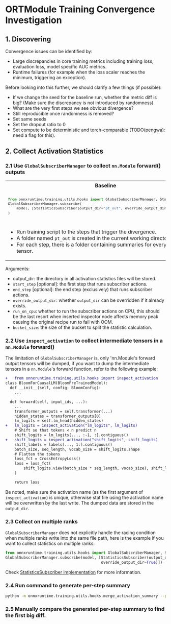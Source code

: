 # ORTModule Training Convergence Investigation

## 1. Discovering

Convergence issues can be identified by:
- Large discrepancies in core training metrics including training loss, evaluation loss, model specific AUC metrics.
- Runtime failures (for example when the loss scaler reaches the minimum, triggering an exception).

Before looking into this further, we should clarify a few things (if possible):
- If we change the seed for the baseline run, whether the metric diff is big?
  (Make sure the discrepancy is not introduced by randomness)
- What are the very first steps we see obvious divergence?
- Still reproducible once randomness is removed?
- Set same seeds
- Set the dropout ratio to 0
- Set compute to be deterministic and torch-comparable (TODO(pengwa): need a flag for this).


## 2. Collect Activation Statistics


### 2.1 Use `GlobalSubscriberManager` to collect `nn.Module` forward() outputs

<table>
<tr>
<th>Baseline</th>
<th>ORTModule</th>
</tr>
<tr>
<td>
<sub>

```python
from onnxruntime.training.utils.hooks import GlobalSubscriberManager, StatisticsSubscriber
GlobalSubscriberManager.subscribe(
    model, [StatisticsSubscriber(output_dir="pt_out", override_output_dir=True)]
)
```

</sub>
</td>
<td>
<sub>

```python
model = ORTModule(model)
from onnxruntime.training.utils.hooks import GlobalSubscriberManager, StatisticsSubscriber
GlobalSubscriberManager.subscribe(
    model, [StatisticsSubscriber(output_dir="ort_out", override_output_dir=True)]
)
```

</sub>
</td>
</tr>

<tr>
<td>

- Run training script to the steps that trigger the divergence.
- A folder named `pt_out` is created in the current working directory.
- For each step, there is a folder containing summaries for every activation tensor.

</td>
<td>


- Run training script to the steps that trigger the divergence.
- Similarly, a folder named `ort_out` is created in the current working directory.
- `StatisticsSubscriber` can be subscribed before OR after wrapping ORTModule.

</td>
</tr>
</table>


Arguments:
- output_dir: the directory in all activation statistics files will be stored.
- `start_step` [optional]: the first step that runs subscriber actions.
- `end_step` [optional]: the end step (exclusively) that runs subscriber actions.
- `override_output_dir`: whether `output_dir` can be overridden if it already exists.
- `run_on_cpu`: whether to run the subscriber actions on CPU, this should be the last resort when inserted
    inspector node affects memory peak causing the original recipe run to fail with OOM.
- `bucket_size`: the size of the bucket to split the statistic calculation.

### 2.2 Use `inspect_activation` to collect intermediate tensors in a `nn.Module` forward()

The limitation of `GlobalSubscriberManager` is, only 'nn.Module's forward output tensors will be dumped, if you want to
dump the intermediate tensors in a `nn.Module`'s forward function, refer to the following example:

```diff
+   from onnxruntime.training.utils.hooks import inspect_activation
class BloomForCausalLM(BloomPreTrainedModel):
  def __init__(self, config: BloomConfig):
    ...

  def forward(self, input_ids, ...):
    ...
    transformer_outputs = self.transformer(...)
    hidden_states = transformer_outputs[0]
    lm_logits = self.lm_head(hidden_states)
+   lm_logits = inspect_activation("lm_logits", lm_logits)
    # Shift so that tokens < n predict n
    shift_logits = lm_logits[..., :-1, :].contiguous()
+   shift_logits = inspect_activation("shift_logits", shift_logits)
    shift_labels = labels[..., 1:].contiguous()
    batch_size, seq_length, vocab_size = shift_logits.shape
    # Flatten the tokens
    loss_fct = CrossEntropyLoss()
    loss = loss_fct(
        shift_logits.view(batch_size * seq_length, vocab_size), shift_labels.view(batch_size * seq_length)
    )

    return loss
```

Be noted, make sure the activation name (as the first argument of `inspect_activation`) is unique, otherwise
stat file using the activation name will be overwritten by the last write. The dumped data are stored in the `output_dir`.


### 2.3 Collect on multiple ranks

`GlobalSubscriberManager` does not explicitly handle the racing condition when multiple ranks write into the same file path,
here is the example if you want to collect statistics on multiple ranks:

```python
from onnxruntime.training.utils.hooks import GlobalSubscriberManager, StatisticsSubscriber
GlobalSubscriberManager.subscribe(model, [StatisticsSubscriber(output_dir="ort_out_" + str(torch.distributed.get_rank()),
                                          override_output_dir=True)])
```

Check [StatisticsSubscriber implementation](../orttraining/orttraining/python/training/utils/hooks/_statistics_subscriber.py) for more information.

### 2.4 Run command to generate per-step summary

```bash
python -m onnxruntime.training.utils.hooks.merge_activation_summary --pt_dir pt_out --ort_dir ort_out --output_dir /tmp/output
```

### 2.5 Manually compare the generated per-step summary to find the first big diff.
